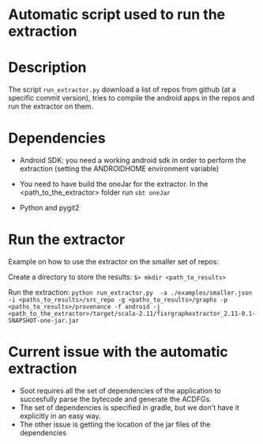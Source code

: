 # Automatic script used to run the extraction

# Description
The script `run_extractor.py` download a list of repos from github (at a specific commit version), tries to compile the android apps in the repos and run the extractor on them.


# Dependencies

- Android SDK: you need a working android sdk in order to perform the extraction (setting the ANDROIDHOME environment variable)

- You need to have build the oneJar for the extractor. In the <path_to_the_extractor> folder run `sbt oneJar`

- Python and pygit2



# Run the extractor
Example on how to use the extractor on the smaller set of repos:

Create a directory to store the results: `$> mkdir <path_to_results>`

Run the extraction: ```python run_extractor.py  -a ./examples/smaller.json  -i <paths_to_results>/src_repo -g <paths_to_results>/graphs -p <paths_to_results>/provenance -f android -j <path_to_the_extractor>/target/scala-2.11/fixrgraphextractor_2.11-0.1-SNAPSHOT-one-jar.jar```




# Current issue with the automatic extraction
- Soot requires all the set of dependencies of the application to succesfully parse the bytecode and generate the ACDFGs.
- The set of dependencies is specified in gradle, but we don't have it explicitly in an easy way.
- The other issue is getting the location of the jar files of the dependencies

  

